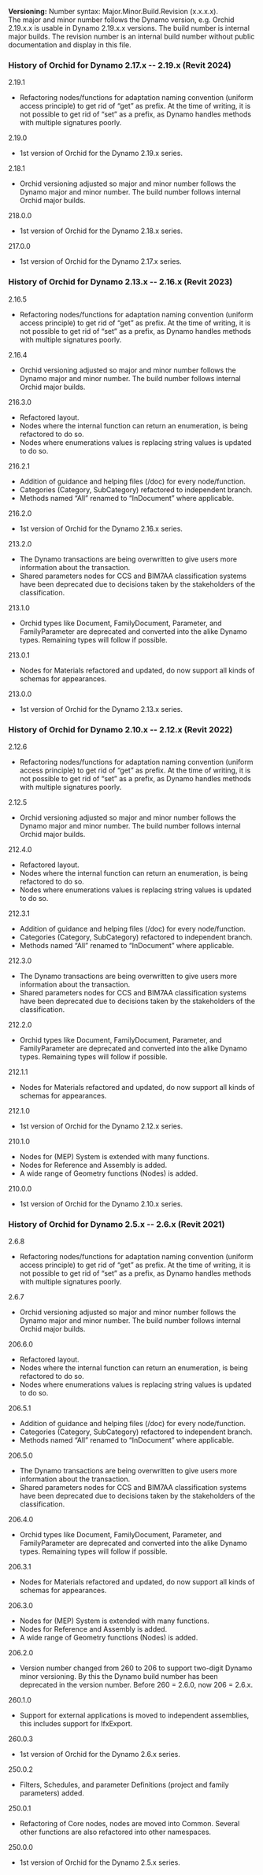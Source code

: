 ﻿**Versioning:** Number syntax: Major.Minor.Build.Revision (x.x.x.x).  
The major and minor number follows the Dynamo version, e.g. Orchid 2.19.x.x is usable in Dynamo 2.19.x.x versions. The build number is internal major builds. The revision number is an internal build number without public documentation and display in this file.  
  
  
### History of Orchid for Dynamo 2.17.x -- 2.19.x (Revit 2024)  
  
2.19.1  
- Refactoring nodes/functions for adaptation naming convention (uniform access principle) to get rid of “get” as prefix. At the time of writing, it is not possible to get rid of “set” as a prefix, as Dynamo handles methods with multiple signatures poorly.  
  
2.19.0
- 1st version of Orchid for the Dynamo 2.19.x series.  
  
2.18.1  
- Orchid versioning adjusted so major and minor number follows the Dynamo major and minor number. The build number follows internal Orchid major builds.  
  
218.0.0  
- 1st version of Orchid for the Dynamo 2.18.x series.  
  
217.0.0  
- 1st version of Orchid for the Dynamo 2.17.x series.  
  
  
### History of Orchid for Dynamo 2.13.x -- 2.16.x (Revit 2023)  
  
2.16.5  
- Refactoring nodes/functions for adaptation naming convention (uniform access principle) to get rid of “get” as prefix. At the time of writing, it is not possible to get rid of “set” as a prefix, as Dynamo handles methods with multiple signatures poorly.  
  
2.16.4  
- Orchid versioning adjusted so major and minor number follows the Dynamo major and minor number. The build number follows internal Orchid major builds.  
 
216.3.0  
- Refactored layout.  
- Nodes where the internal function can return an enumeration, is being refactored to do so.  
- Nodes where enumerations values is replacing string values is updated to do so.  
  
216.2.1  
- Addition of guidance and helping files (/doc) for every node/function.  
- Categories (Category, SubCategory) refactored to independent branch.  
- Methods named “All” renamed to “InDocument” where applicable.  
  
216.2.0  
- 1st version of Orchid for the Dynamo 2.16.x series.  
  
213.2.0  
- The Dynamo transactions are being overwritten to give users more information about the transaction.  
- Shared parameters nodes for CCS and BIM7AA classification systems have been deprecated due to decisions taken by the stakeholders of the classification.  
  
213.1.0  
- Orchid types like Document, FamilyDocument, Parameter, and FamilyParameter are deprecated and converted into the alike Dynamo types. Remaining types will follow if possible.  
  
213.0.1  
- Nodes for Materials refactored and updated, do now support all kinds of schemas for appearances.  
  
213.0.0  
- 1st version of Orchid for the Dynamo 2.13.x series.  
  
  
### History of Orchid for Dynamo 2.10.x -- 2.12.x (Revit 2022)  
  
2.12.6  
- Refactoring nodes/functions for adaptation naming convention (uniform access principle) to get rid of “get” as prefix. At the time of writing, it is not possible to get rid of “set” as a prefix, as Dynamo handles methods with multiple signatures poorly.  
  
2.12.5
- Orchid versioning adjusted so major and minor number follows the Dynamo major and minor number. The build number follows internal Orchid major builds.  
  
212.4.0  
- Refactored layout.  
- Nodes where the internal function can return an enumeration, is being refactored to do so.  
- Nodes where enumerations values is replacing string values is updated to do so.  
  
212.3.1  
- Addition of guidance and helping files (/doc) for every node/function.  
- Categories (Category, SubCategory) refactored to independent branch.  
- Methods named “All” renamed to “InDocument” where applicable.  
  
212.3.0  
- The Dynamo transactions are being overwritten to give users more information about the transaction.  
- Shared parameters nodes for CCS and BIM7AA classification systems have been deprecated due to decisions taken by the stakeholders of the classification.  
  
212.2.0  
- Orchid types like Document, FamilyDocument, Parameter, and FamilyParameter are deprecated and converted into the alike Dynamo types. Remaining types will follow if possible.  
  
212.1.1  
- Nodes for Materials refactored and updated, do now support all kinds of schemas for appearances.  
  
212.1.0  
- 1st version of Orchid for the Dynamo 2.12.x series.  
  
210.1.0  
- Nodes for (MEP) System is extended with many functions.  
- Nodes for Reference and Assembly is added.  
- A wide range of Geometry functions (Nodes) is added.  
  
210.0.0  
- 1st version of Orchid for the Dynamo 2.10.x series.  
  
  
### History of Orchid for Dynamo 2.5.x -- 2.6.x (Revit 2021)  
  
2.6.8  
- Refactoring nodes/functions for adaptation naming convention (uniform access principle) to get rid of “get” as prefix. At the time of writing, it is not possible to get rid of “set” as a prefix, as Dynamo handles methods with multiple signatures poorly.  
  
2.6.7  
- Orchid versioning adjusted so major and minor number follows the Dynamo major and minor number. The build number follows internal Orchid major builds.  
  
206.6.0  
- Refactored layout.  
- Nodes where the internal function can return an enumeration, is being refactored to do so.  
- Nodes where enumerations values is replacing string values is updated to do so.  
  
206.5.1  
- Addition of guidance and helping files (/doc) for every node/function.  
- Categories (Category, SubCategory) refactored to independent branch.  
- Methods named “All” renamed to “InDocument” where applicable.  
  
206.5.0  
- The Dynamo transactions are being overwritten to give users more information about the transaction.  
- Shared parameters nodes for CCS and BIM7AA classification systems have been deprecated due to decisions taken by the stakeholders of the classification.  
  
206.4.0  
- Orchid types like Document, FamilyDocument, Parameter, and FamilyParameter are deprecated and converted into the alike Dynamo types. Remaining types will follow if possible.  
  
206.3.1  
- Nodes for Materials refactored and updated, do now support all kinds of schemas for appearances.  
  
206.3.0  
- Nodes for (MEP) System is extended with many functions.  
- Nodes for Reference and Assembly is added.  
- A wide range of Geometry functions (Nodes) is added.  
    
206.2.0  
- Version number changed from 260 to 206 to support two-digit Dynamo minor versioning. By this the Dynamo build number has been deprecated in the version number. Before 260 = 2.6.0, now 206 = 2.6.x.  
  
260.1.0  
- Support for external applications is moved to independent assemblies, this includes support for IfxExport.  
  
260.0.3  
- 1st version of Orchid for the Dynamo 2.6.x series.  
  
250.0.2  
- Filters, Schedules, and parameter Definitions (project and family parameters) added.  
  
250.0.1  
- Refactoring of Core nodes, nodes are moved into Common. Several other functions are also refactored into other namespaces.  
  
250.0.0  
- 1st version of Orchid for the Dynamo 2.5.x series.  
